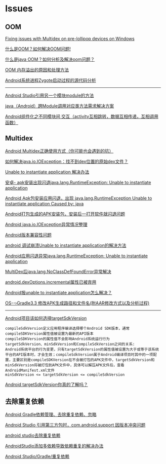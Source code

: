 Issues
===

OOM
---
[Fixing issues with Multidex on pre-lollipop devices on Windows](https://www.jimbobbennett.io/fixing-issues-with-multidex-on-pre-lollipop-devices-on-windows/)  

[什么是OOM？如何解决OOM问题!](https://www.jianshu.com/p/41ffbf31b20c)  

[什么是java OOM？如何分析及解决oom问题？](https://www.cnblogs.com/ThinkVenus/p/6805495.html)  

[OOM 内存溢出的原因和处理方法](https://blog.csdn.net/dakaniu/article/details/80747754)  

[Android系统进程Zygote启动过程的源代码分析](https://blog.csdn.net/luoshengyang/article/details/6768304)  


--------

[Android Studio引用另一个模块module的方法](https://blog.csdn.net/lyf970419/article/details/80762821)  

[java（Android）跨Module调用对应类方法需求解决方案](https://blog.csdn.net/sunlit_6/article/details/80942137)  

[Android组件化之不同模块间 交互（activity互相跳转，数据互相传递，互相调用函数）](https://blog.csdn.net/gaolei1201/article/details/77601027)  




Multidex
---

[Android Multidex正确使用方式（你可能也会遇到的坑）](https://www.jianshu.com/p/78f2e2d9484a)  


[如何解决java.io.IOException：找不到dex位置的原始dex文件？](https://cloud.tencent.com/developer/ask/192762)  

[Unable to instantiate application 解决办法](https://blog.csdn.net/adobe2000/article/details/78262960)  

[安卓- apk安装出现闪退java.lang.RuntimeException: Unable to instantiate application](https://blog.csdn.net/daxue_haha/article/details/76919120)  

[Android Apk包安装应用闪退，出现 java.lang.RuntimeException Unable to instantiate application Caused by: java](https://blog.csdn.net/wjr1949/article/details/80493051)  


[Android打包生成的APK安装包，安装后一打开软件就闪退问题](https://blog.csdn.net/rabbit_ding0810/article/details/78260374)  

[Android java.io.IOException异常情况整理](https://blog.csdn.net/zhufuing/article/details/38312441)  

[Android版本兼容性问题](https://blog.csdn.net/calvin_zhou/article/details/78466800)  

[android 调试崩溃Unable to instantiate application的解决方法](https://www.2cto.com/kf/201803/725461.html)  

[Android应用闪退异常java.lang.RuntimeException: Unable to instantiate application](https://blog.csdn.net/lijueqing/article/details/80854823)  

[MultiDex后java.lang.NoClassDefFoundError异常解决](https://blog.csdn.net/m00123456789/article/details/60767351)  

[android.dexOptions.incremental属性已被弃用](https://www.jianshu.com/p/da861a89ade7)  

[Android报unable to instantiate application怎么解决？](https://www.aliyun.com/jiaocheng/53238.html)  

[OS--›Gradle3.3 修改APK生成路径和文件名(附AAR修改方式以及分析过程)](https://blog.csdn.net/angcyo/article/details/78357512)  

---------------------

[Android项目该如何选择targetSdkVersion](https://blog.csdn.net/zhangjin12312/article/details/78211328)  
~~~
compileSdkVersion定义应用程序编译选择哪个Android SDK版本，通常compileSDKVersion属性值被设置为最新的API版本
compileSDKVersion的属性值不会影响Android系统运行行为
targetSdkVersion、minSdkVersion和CompileSdkVersion之间的关系:
Android系统平台的行为变更，只有targetSdkVersion的属性值被设置为大于或等于该系统平台的API版本时，才会生效；compileSdkVersion属于Android编译项目时其中的一项配置，主要区别是compileSDKVersion在不会被打包的APK文件中，targetSdkVersion和minSdkVersion将被打包到APK文件中，具体可以解压APK文件后，查看AndroidManifest.xml文件
minSdkVersion <= targetSdkVersion <= compileSdkVersion
~~~

[Android targetSdkVersion你真的了解吗？](https://blog.csdn.net/qq_23062979/article/details/81294550)  

去除重复依赖
---

[Android Gradle依赖管理、去除重复依赖、忽略](https://blog.csdn.net/wapchief/article/details/84974219)  

[Android Studio 引用第三方包时，com.android.support 因版本冲突问题](https://blog.csdn.net/qq_34983989/article/details/82746642)  

[android studio去除重复依赖](https://www.csdn.net/gather_20/MtTakg2sOTg0MC1ibG9n.html)  

[AndroidStudio添加多依赖导致依赖重复的解决办法](https://blog.csdn.net/zhang721677/article/details/79752433)  

[Android Studio/Gradle/重复依赖](https://blog.csdn.net/u014587769/article/details/71214973)  










